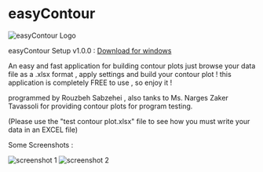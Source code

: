# easyContour
![easyContour Logo](http://s12.picofile.com/file/8398691218/logo.png)

easyContour Setup v1.0.0 : [Download for windows](docs/CONTRIBUTING.md)

An easy and fast application for building contour plots
just browse your data file as a .xlsx format , apply settings and build your contour plot !
this application is completely FREE to use , so enjoy it !

programmed by Rouzbeh Sabzehei , also tanks to Ms. Narges Zaker Tavassoli for providing contour plots for program testing.

(Please use the "test contour plot.xlsx" file to see how you must write your data in an EXCEL file)

Some Screenshots :

![screenshot 1](http://s13.picofile.com/file/8398692526/1.PNG)
![screenshot 2](http://s13.picofile.com/file/8398692534/2.PNG)
